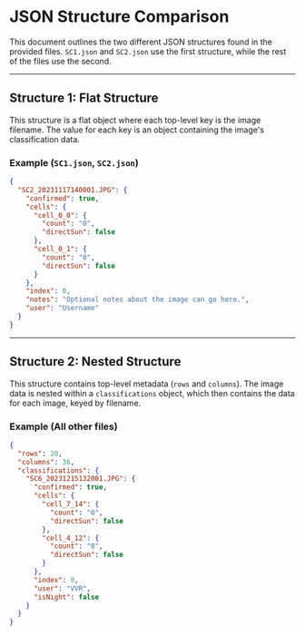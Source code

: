 # JSON Structure Comparison

This document outlines the two different JSON structures found in the provided files. `SC1.json` and `SC2.json` use the first structure, while the rest of the files use the second.

---

## Structure 1: Flat Structure

This structure is a flat object where each top-level key is the image filename. The value for each key is an object containing the image's classification data.

### Example (`SC1.json`, `SC2.json`)

```json
{
  "SC2_20231117140001.JPG": {
    "confirmed": true,
    "cells": {
      "cell_0_0": {
        "count": "0",
        "directSun": false
      },
      "cell_0_1": {
        "count": "0",
        "directSun": false
      }
    },
    "index": 0,
    "notes": "Optional notes about the image can go here.",
    "user": "Username"
  }
}
````

-----

## Structure 2: Nested Structure

This structure contains top-level metadata (`rows` and `columns`). The image data is nested within a `classifications` object, which then contains the data for each image, keyed by filename.

### Example (All other files)

```json
{
  "rows": 20,
  "columns": 36,
  "classifications": {
    "SC6_20231215132001.JPG": {
      "confirmed": true,
      "cells": {
        "cell_7_14": {
          "count": "0",
          "directSun": false
        },
        "cell_4_12": {
          "count": "0",
          "directSun": false
        }
      },
      "index": 0,
      "user": "VVR",
      "isNight": false
    }
  }
}
```
